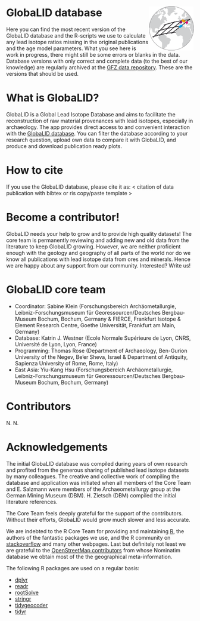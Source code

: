 
<!-- README.md is generated from README.Rmd. Please edit that file -->

# GlobaLID database <img src="logo.svg" align="right" width="120" />

Here you can find the most recent version of the GlobaLID database and
the R-scripts we use to calculate any lead isotope ratios missing in the
original publications and the age model parameters. What you see here is
work in progress, there might still be some errors or blanks in the
data. Database versions with only correct and complete data (to the best
of our knowledge) are regularly archived at the [GFZ data
repository](https://doi.org/will_be_provided). These are the versions
that should be used.

# What is GlobaLID?

GlobaLID is a Global Lead Isotope Database and aims to facilitate the
reconstruction of raw material provenances with lead isotopes,
especially in archaeology. The app provides direct access to and
convenient interaction with the [GlobaLID
database](https://doi.org/will_be_provided). You can filter the database
according to your research question, upload own data to compare it with
GlobaLID, and produce and download publication ready plots.

# How to cite

If you use the GlobaLID database, please cite it as: &lt; citation of
data publication with bibtex or ris copy/paste template &gt;

# Become a contributor!

GlobaLID needs your help to grow and to provide high quality datasets!
The core team is permanently reviewing and adding new and old data from
the literature to keep GlobaLID growing. However, we are neither
proficient enough with the geology and geography of all parts of the
world nor do we know all publications with lead isotope data from ores
and minerals. Hence we are happy about any support from our community.
Interested? Write us!

# GlobaLID core team

-   Coordinator: Sabine Klein (Forschungsbereich Archäometallurgie,
    Leibniz-Forschungsmuseum für Georessourcen/Deutsches Bergbau-Museum
    Bochum, Bochum, Germany & FIERCE, Frankfurt Isotope & Element
    Research Centre, Goethe Universität, Frankfurt am Main, Germany)
-   Database: Katrin J. Westner (Ecole Normale Supérieure de Lyon, CNRS,
    Université de Lyon, Lyon, France)
-   Programming: Thomas Rose (Department of Archaeology, Ben-Gurion
    University of the Negev, Be’er Sheva, Israel & Department of
    Antiquity, Sapienza University of Rome, Rome, Italy)
-   East Asia: Yiu-Kang Hsu (Forschungsbereich Archäometallurgie,
    Leibniz-Forschungsmuseum für Georessourcen/Deutsches Bergbau-Museum
    Bochum, Bochum, Germany)

# Contributors

N. N.

# Acknowledgements

The initial GlobaLID database was compiled during years of own research
and profited from the generous sharing of published lead isotope
datasets by many colleagues. The creative and collective work of
compiling the database and application was initiated when all members of
the Core Team and E. Salzmann were members of the Archaeometallurgy
group at the German Mining Museum (DBM). H. Zietsch (DBM) compiled the
initial literature references.

The Core Team feels deeply grateful for the support of the contributors.
Without their efforts, GlobaLID would grow much slower and less
accurate.

We are indebted to the R Core Team for providing and maintaining
[R](https://cran.r-project.org/), the authors of the fantastic packages
we use, and the R community on
[stackoverflow](https://stackoverflow.com/) and many other webpages.
Last but definitely not least we are grateful to the [OpenStreetMap
contributors](https://www.openstreetmap.org) from whose Nominatim
database we obtain most of the the geographical meta-information.

The following R packages are used on a regular basis:

-   [dplyr](https://dplyr.tidyverse.org/)
-   [readr](https://readr.tidyverse.org/)
-   [rootSolve](https://cran.r-project.org/web/packages/rootSolve/index.html)
-   [stringr](https://stringr.tidyverse.org/)
-   [tidygeocoder](https://github.com/jessecambon/tidygeocoder)
-   [tidyr](https://tidyr.tidyverse.org/)
